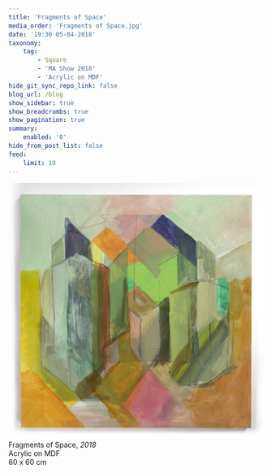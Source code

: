 ```yaml
---
title: 'Fragments of Space'
media_order: 'Fragments of Space.jpg'
date: '19:30 05-04-2018'
taxonomy:
    tag:
        - Square
        - 'MA Show 2018'
        - 'Acrylic on MDF'
hide_git_sync_repo_link: false
blog_url: /blog
show_sidebar: true
show_breadcrumbs: true
show_pagination: true
summary:
    enabled: '0'
hide_from_post_list: false
feed:
    limit: 10
---
```


![](Fragments%20of%20Space.jpg)
Fragments of Space, _2018_  
Acrylic on MDF  
60 x 60 cm